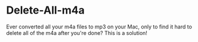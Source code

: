 # Delete-All-m4a
Ever converted all your m4a files to mp3 on your Mac, only to find it hard to delete all of the m4a after you're done? This is a solution!
